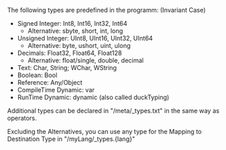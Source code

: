 The following types are predefined in the programm: (Invariant Case)
* Signed Integer: Int8, Int16, Int32, Int64
  * Alternative: sbyte, short, int, long
* Unsigned Integer: UInt8, UInt16, UInt32, UInt64
  * Alternative: byte, ushort, uint, ulong
* Decimals: Float32, Float64, Float128
  * Alternative: float/single, double, decimal
* Text: Char, String; WChar, WString
* Boolean: Bool
* Reference: Any/Object
* CompileTime Dynamic: var 
* RunTime Dynamic: dynamic (also called duckTyping)

Additional types can be declared in "/meta/_types.txt" in the same way as operators.

Excluding the Alternatives, you can use any type for the Mapping to Destination Type in "/myLang/_types.{lang}"